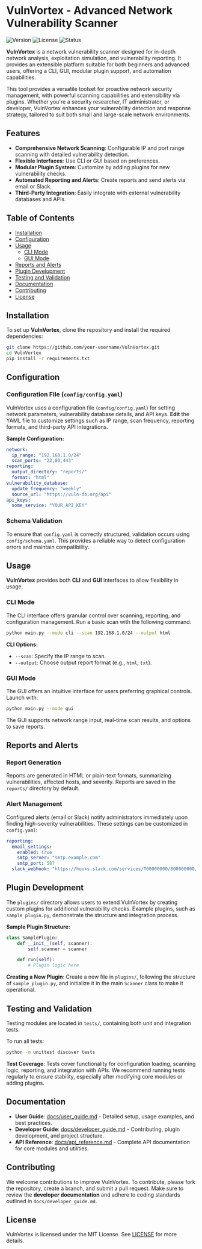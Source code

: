 # VulnVortex - Advanced Network Vulnerability Scanner

![Version](https://img.shields.io/badge/version-1.0-blue.svg) ![License](https://img.shields.io/badge/license-MIT-green) ![Status](https://img.shields.io/badge/status-active-brightgreen)

**VulnVortex** is a network vulnerability scanner designed for in-depth network analysis, exploitation simulation, and vulnerability reporting. It provides an extensible platform suitable for both beginners and advanced users, offering a CLI, GUI, modular plugin support, and automation capabilities.


This tool provides a versatile toolset for proactive network security management, with powerful scanning capabilities and extensibility via plugins. Whether you're a security researcher, IT administrator, or developer, VulnVortex enhances your vulnerability detection and response strategy, tailored to suit both small and large-scale network environments.

## Features

- **Comprehensive Network Scanning**: Configurable IP and port range scanning with detailed vulnerability detection.
- **Flexible Interfaces**: Use CLI or GUI based on preferences.
- **Modular Plugin System**: Customize by adding plugins for new vulnerability checks.
- **Automated Reporting and Alerts**: Create reports and send alerts via email or Slack.
- **Third-Party Integration**: Easily integrate with external vulnerability databases and APIs.

## Table of Contents

- [Installation](#installation)
- [Configuration](#configuration)
- [Usage](#usage)
  - [CLI Mode](#cli-mode)
  - [GUI Mode](#gui-mode)
- [Reports and Alerts](#reports-and-alerts)
- [Plugin Development](#plugin-development)
- [Testing and Validation](#testing-and-validation)
- [Documentation](#documentation)
- [Contributing](#contributing)
- [License](#license)

## Installation

To set up **VulnVortex**, clone the repository and install the required dependencies:

```bash
git clone https://github.com/your-username/VulnVortex.git
cd VulnVortex
pip install -r requirements.txt
```

## Configuration

### Configuration File (`config/config.yaml`)

VulnVortex uses a configuration file (`config/config.yaml`) for setting network parameters, vulnerability database details, and API keys. **Edit** the YAML file to customize settings such as IP range, scan frequency, reporting formats, and third-party API integrations.

**Sample Configuration:**

```yaml
network:
  ip_range: "192.168.1.0/24"
  scan_ports: "22,80,443"
reporting:
  output_directory: "reports/"
  format: "html"
vulnerability_database:
  update_frequency: "weekly"
  source_url: "https://vuln-db.org/api"
api_keys:
  some_service: "YOUR_API_KEY"
```

### Schema Validation

To ensure that `config.yaml` is correctly structured, validation occurs using `config/schema.yaml`. This provides a reliable way to detect configuration errors and maintain compatibility.

## Usage

**VulnVortex** provides both **CLI** and **GUI** interfaces to allow flexibility in usage.

### CLI Mode

The CLI interface offers granular control over scanning, reporting, and configuration management. Run a basic scan with the following command:

```bash
python main.py --mode cli --scan 192.168.1.0/24 --output html
```

**CLI Options:**

- `--scan`: Specify the IP range to scan.
- `--output`: Choose output report format (e.g., `html`, `txt`).

### GUI Mode

The GUI offers an intuitive interface for users preferring graphical controls. Launch with:

```bash
python main.py --mode gui
```

The GUI supports network range input, real-time scan results, and options to save reports.

## Reports and Alerts

### Report Generation

Reports are generated in HTML or plain-text formats, summarizing vulnerabilities, affected hosts, and severity. Reports are saved in the `reports/` directory by default.

### Alert Management

Configured alerts (email or Slack) notify administrators immediately upon finding high-severity vulnerabilities. These settings can be customized in `config.yaml`:

```yaml
reporting:
  email_settings:
    enabled: true
    smtp_server: "smtp.example.com"
    smtp_port: 587
  slack_webhook: "https://hooks.slack.com/services/T00000000/B00000000/XXXXXXXXX"
```

## Plugin Development

The `plugins/` directory allows users to extend VulnVortex by creating custom plugins for additional vulnerability checks. Example plugins, such as `sample_plugin.py`, demonstrate the structure and integration process.

**Sample Plugin Structure:**

```python
class SamplePlugin:
    def __init__(self, scanner):
        self.scanner = scanner

    def run(self):
        # Plugin logic here
```

**Creating a New Plugin**: Create a new file in `plugins/`, following the structure of `sample_plugin.py`, and initialize it in the main `Scanner` class to make it operational.

## Testing and Validation

Testing modules are located in `tests/`, containing both unit and integration tests.

To run all tests:

```bash
python -m unittest discover tests
```

**Test Coverage**: Tests cover functionality for configuration loading, scanning logic, reporting, and integration with APIs. We recommend running tests regularly to ensure stability, especially after modifying core modules or adding plugins.

## Documentation

- **User Guide**: [docs/user_guide.md](docs/user_guide.md) - Detailed setup, usage examples, and best practices.
- **Developer Guide**: [docs/developer_guide.md](docs/developer_guide.md) - Contributing, plugin development, and project structure.
- **API Reference**: [docs/api_reference.md](docs/api_reference.md) - Complete API documentation for core modules and utilities.

## Contributing

We welcome contributions to improve VulnVortex. To contribute, please fork the repository, create a branch, and submit a pull request. Make sure to review the **developer documentation** and adhere to coding standards outlined in `docs/developer_guide.md`.

## License

VulnVortex is licensed under the MIT License. See [LICENSE](LICENSE) for more details.


